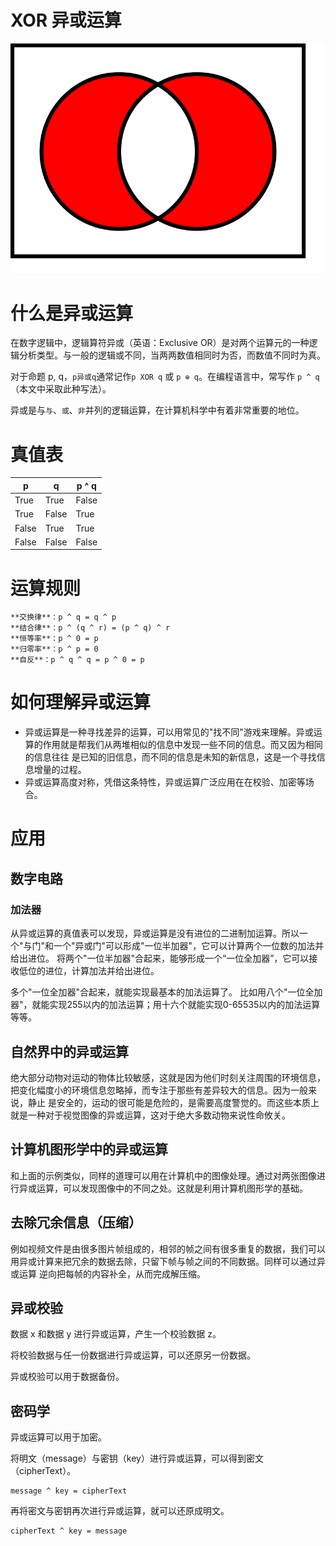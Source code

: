 # XOR 异或运算

![xor__banner.svg](../static/images/general_knowledge/xor__banner.svg)

# 什么是异或运算

在数字逻辑中，逻辑算符异或（英语：Exclusive OR）是对两个运算元的一种逻辑分析类型。与一般的逻辑或不同，当两两数值相同时为否，而数值不同时为真。

对于命题 p, q，`p异或q`通常记作`p XOR q` 或 `p ⊕ q`。在编程语言中，常写作 `p ^ q`（本文中采取此种写法）。

异或是与`与`、`或`、`非`并列的逻辑运算，在计算机科学中有着非常重要的地位。

# 真值表

| p     | q     | p ^ q |
|-------|-------|-------|
| True  | True  | False |
| True  | False | True  |
| False | True  | True  |
| False | False | False |

# 运算规则

```
**交换律**：p ^ q = q ^ p
**结合律**：p ^ (q ^ r) = (p ^ q) ^ r
**恒等率**：p ^ 0 = p
**归零率**：p ^ p = 0
**自反**：p ^ q ^ q = p ^ 0 = p
```

# 如何理解异或运算

- 异或运算是一种寻找差异的运算，可以用常见的"找不同"游戏来理解。异或运算的作用就是帮我们从两堆相似的信息中发现一些不同的信息。而又因为相同的信息往往
是已知的旧信息，而不同的信息是未知的新信息，这是一个寻找信息增量的过程。
- 异或运算高度对称，凭借这条特性，异或运算广泛应用在在校验、加密等场合。

# 应用

## 数字电路
### 加法器
从异或运算的真值表可以发现，异或运算是没有进位的二进制加运算。所以一个"与门"和一个"异或门"可以形成"一位半加器"，它可以计算两个一位数的加法并给出进位。
将两个"一位半加器"合起来，能够形成一个“一位全加器”，它可以接收低位的进位，计算加法并给出进位。

多个"一位全加器"合起来，就能实现最基本的加法运算了。
比如用八个"一位全加器"，就能实现255以内的加法运算；用十六个就能实现0-65535以内的加法运算等等。

## 自然界中的异或运算

绝大部分动物对运动的物体比较敏感，这就是因为他们时刻关注周围的环境信息，把变化幅度小的环境信息忽略掉，而专注于那些有差异较大的信息。因为一般来说，静止
是安全的，运动的很可能是危险的，是需要高度警觉的。而这些本质上就是一种对于视觉图像的异或运算，这对于绝大多数动物来说性命攸关。

## 计算机图形学中的异或运算

和上面的示例类似，同样的道理可以用在计算机中的图像处理。通过对两张图像进行异或运算，可以发现图像中的不同之处。这就是利用计算机图形学的基础。

## 去除冗余信息（压缩）

例如视频文件是由很多图片帧组成的，相邻的帧之间有很多重复的数据，我们可以用异或计算来把冗余的数据去除，只留下帧与帧之间的不同数据。同样可以通过异或运算
逆向把每帧的内容补全，从而完成解压缩。

## 异或校验

数据 x 和数据 y 进行异或运算，产生一个校验数据 z。

将校验数据与任一份数据进行异或运算，可以还原另一份数据。

异或校验可以用于数据备份。

## 密码学

异或运算可以用于加密。

将明文（message）与密钥（key）进行异或运算，可以得到密文（cipherText）。

```
message ^ key = cipherText
```

再将密文与密钥再次进行异或运算，就可以还原成明文。

```
cipherText ^ key = message
```
